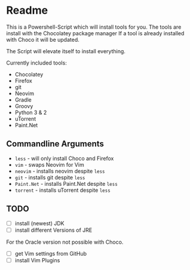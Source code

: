 Readme
======

This is a Powershell-Script which will install tools for you.
The tools are install with the Chocolatey package manager
If a tool is already installed with Choco it will be updated.

The Script will elevate itself to install everything.

Currently included tools:
* Chocolatey
* Firefox
* git
* Neovim
* Gradle
* Groovy
* Python 3 & 2
* uTorrent
* Paint.Net

Commandline Arguments
---------------------

* `less` - will only install Choco and Firefox
* `vim` - swaps Neovim for Vim
* `neovim` - installs neovim despite `less`
* `git` - installs git despite `less`
* `Paint.Net` - installs Paint.Net despite `less`
* `torrent` - installs uTorrent despite `less`

TODO
----

- [ ] install (newest) JDK
- [ ] install different Versions of JRE

For the Oracle version not possible with Choco.

- [ ] get Vim settings from GitHub
- [ ] install Vim Plugins
